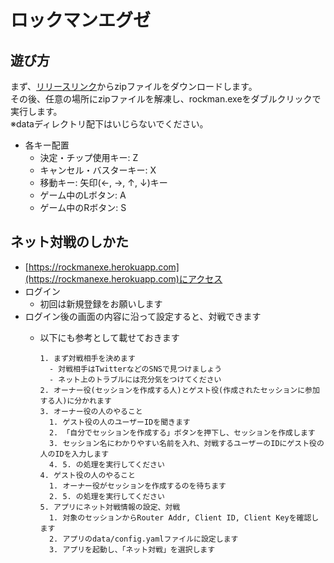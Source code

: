 # ロックマンエグゼ

## 遊び方

まず、[リリースリンク](https://github.com/sh-miyoshi/go-rockmanexe/releases/download/v0.9/project.zip)からzipファイルをダウンロードします。  
その後、任意の場所にzipファイルを解凍し、rockman.exeをダブルクリックで実行します。  
※dataディレクトリ配下はいじらないでください。

- 各キー配置
  - 決定・チップ使用キー: Z
  - キャンセル・バスターキー: X
  - 移動キー: 矢印(←, →, ↑, ↓)キー
  - ゲーム中のLボタン: A
  - ゲーム中のRボタン: S

## ネット対戦のしかた

- [https://rockmanexe.herokuapp.com](https://rockmanexe.herokuapp.com)にアクセス
- ログイン
  - 初回は新規登録をお願いします
- ログイン後の画面の内容に沿って設定すると、対戦できます
  - 以下にも参考として載せておきます

    ```text
    1. まず対戦相手を決めます
      - 対戦相手はTwitterなどのSNSで見つけましょう
      - ネット上のトラブルには充分気をつけてください
    2. オーナー役(セッションを作成する人)とゲスト役(作成されたセッションに参加する人)に分かれます
    3. オーナー役の人のやること
      1. ゲスト役の人のユーザーIDを聞きます
      2. 「自分でセッションを作成する」ボタンを押下し、セッションを作成します
      3. セッション名にわかりやすい名前を入れ、対戦するユーザーのIDにゲスト役の人のIDを入力します
      4. 5. の処理を実行してください
    4. ゲスト役の人のやること
      1. オーナー役がセッションを作成するのを待ちます
      2. 5. の処理を実行してください
    5. アプリにネット対戦情報の設定、対戦
      1. 対象のセッションからRouter Addr, Client ID, Client Keyを確認します
      2. アプリのdata/config.yamlファイルに設定します
      3. アプリを起動し、「ネット対戦」を選択します
    ```
